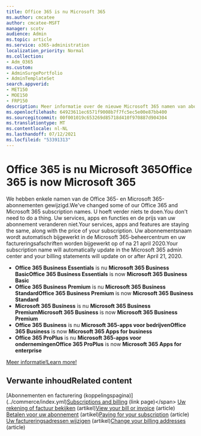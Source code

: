 ```yaml
---
title: Office 365 is nu Microsoft 365
ms.author: cmcatee
author: cmcatee-MSFT
manager: scotv
audience: Admin
ms.topic: article
ms.service: o365-administration
localization_priority: Normal
ms.collection:
- Adm_O365
ms.custom:
- AdminSurgePortfolio
- AdminTemplateSet
search.appverid:
- MET150
- MOE150
- FRP150
description: Meer informatie over de nieuwe Microsoft 365 namen van abonnementen.
ms.openlocfilehash: 64923611ec6571f9008b7f7fc5ec5e00e87bb400
ms.sourcegitcommit: 00f001019c653269d85718d410f970887d904304
ms.translationtype: MT
ms.contentlocale: nl-NL
ms.lasthandoff: 07/12/2021
ms.locfileid: "53391313"
---
```

# <a name="office-365-is-now-microsoft-365"></a><span data-ttu-id="fcbfe-103">Office 365 is nu Microsoft 365</span><span class="sxs-lookup"><span data-stu-id="fcbfe-103">Office 365 is now Microsoft 365</span></span>

<span data-ttu-id="fcbfe-104">We hebben enkele namen van de Office 365- en Microsoft 365-abonnementen gewijzigd.</span><span class="sxs-lookup"><span data-stu-id="fcbfe-104">We've changed some of our Office 365 and Microsoft 365 subscription names.</span></span> <span data-ttu-id="fcbfe-105">U hoeft verder niets te doen.</span><span class="sxs-lookup"><span data-stu-id="fcbfe-105">You don't need to do a thing.</span></span> <span data-ttu-id="fcbfe-106">Uw services, apps en functies en de prijs van uw abonnement veranderen niet.</span><span class="sxs-lookup"><span data-stu-id="fcbfe-106">Your services, apps and features are staying the same, along with the price of your subscription.</span></span> <span data-ttu-id="fcbfe-107">Uw abonnementsnaam wordt automatisch bijgewerkt in de Microsoft 365-beheercentrum en uw factureringsafschriften worden bijgewerkt op of na 21 april 2020.</span><span class="sxs-lookup"><span data-stu-id="fcbfe-107">Your subscription name will automatically update in the Microsoft 365 admin center and your billing statements will update on or after April 21, 2020.</span></span>

- <span data-ttu-id="fcbfe-108">**Office 365 Business Essentials** is nu **Microsoft 365 Business Basic**</span><span class="sxs-lookup"><span data-stu-id="fcbfe-108">**Office 365 Business Essentials** is now **Microsoft 365 Business Basic**</span></span>
- <span data-ttu-id="fcbfe-109">**Office 365 Business Premium** is nu **Microsoft 365 Business Standard**</span><span class="sxs-lookup"><span data-stu-id="fcbfe-109">**Office 365 Business Premium** is now **Microsoft 365 Business Standard**</span></span>
- <span data-ttu-id="fcbfe-110">**Microsoft 365 Business** is nu **Microsoft 365 Business Premium**</span><span class="sxs-lookup"><span data-stu-id="fcbfe-110">**Microsoft 365 Business** is now **Microsoft 365 Business Premium**</span></span>
- <span data-ttu-id="fcbfe-111">**Office 365 Business** is nu **Microsoft 365-apps voor bedrijven**</span><span class="sxs-lookup"><span data-stu-id="fcbfe-111">**Office 365 Business** is now **Microsoft 365 Apps for business**</span></span>
- <span data-ttu-id="fcbfe-112">**Office 365 ProPlus** is nu **Microsoft 365-apps voor ondernemingen**</span><span class="sxs-lookup"><span data-stu-id="fcbfe-112">**Office 365 ProPlus** is now **Microsoft 365 Apps for enterprise**</span></span>

[<span data-ttu-id="fcbfe-113">Meer informatie!</span><span class="sxs-lookup"><span data-stu-id="fcbfe-113">Learn more!</span></span>](https://go.microsoft.com/fwlink/?linkid=2120533)

## <a name="related-content"></a><span data-ttu-id="fcbfe-114">Verwante inhoud</span><span class="sxs-lookup"><span data-stu-id="fcbfe-114">Related content</span></span>

<span data-ttu-id="fcbfe-115">[Abonnementen en facturering (koppelingspagina)\](../commerce/index.yml)</span><span class="sxs-lookup"><span data-stu-id="fcbfe-115">[Subscriptions and billing](../commerce/index.yml) (link page)\</span></span>
<span data-ttu-id="fcbfe-116">[Uw rekening of factuur bekijken](../commerce/billing-and-payments/view-your-bill-or-invoice.md) (artikel)</span><span class="sxs-lookup"><span data-stu-id="fcbfe-116">[View your bill or invoice](../commerce/billing-and-payments/view-your-bill-or-invoice.md) (article)</span></span>\
<span data-ttu-id="fcbfe-117">[Betalen voor uw abonnement](../commerce/billing-and-payments/pay-for-your-subscription.md) (artikel)</span><span class="sxs-lookup"><span data-stu-id="fcbfe-117">[Paying for your subscription](../commerce/billing-and-payments/pay-for-your-subscription.md) (article)</span></span>\
<span data-ttu-id="fcbfe-118">[Uw factureringsadressen wijzigen](../commerce/billing-and-payments/change-your-billing-addresses.md) (artikel)</span><span class="sxs-lookup"><span data-stu-id="fcbfe-118">[Change your billing addresses](../commerce/billing-and-payments/change-your-billing-addresses.md) (article)</span></span>
